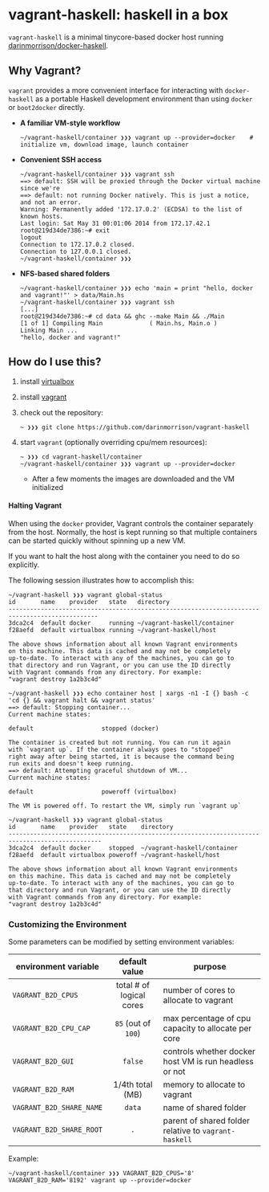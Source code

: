 # vagrant-haskell: haskell in a box

`vagrant-haskell` is a minimal tinycore-based docker host running [darinmorrison/docker-haskell](https://github.com/darinmorrison/docker-haskell).

## Why Vagrant?

`vagrant` provides a more convenient interface for interacting with `docker-haskell` as a portable Haskell development environment than using `docker` or `boot2docker` directly.

*   **A familiar VM-style workflow**

        ~/vagrant-haskell/container ❯❯❯ vagrant up --provider=docker    # initialize vm, download image, launch container

*   **Convenient SSH access**

        ~/vagrant-haskell/container ❯❯❯ vagrant ssh
        ==> default: SSH will be proxied through the Docker virtual machine since we're
        ==> default: not running Docker natively. This is just a notice, and not an error.
        Warning: Permanently added '172.17.0.2' (ECDSA) to the list of known hosts.
        Last login: Sat May 31 00:01:06 2014 from 172.17.42.1
        root@219d34de7386:~# exit
        logout
        Connection to 172.17.0.2 closed.
        Connection to 127.0.0.1 closed.
        ~/vagrant-haskell/container ❯❯❯

*   **NFS-based shared folders**

        ~/vagrant-haskell/container ❯❯❯ echo 'main = print "hello, docker and vagrant!"' > data/Main.hs
        ~/vagrant-haskell/container ❯❯❯ vagrant ssh
        [...]
        root@219d34de7386:~# cd data && ghc --make Main && ./Main
        [1 of 1] Compiling Main             ( Main.hs, Main.o )
        Linking Main ...
        "hello, docker and vagrant!"

## How do I use this?

1.  install [virtualbox](https://www.virtualbox.org)

2.  install [vagrant](http://www.vagrantup.com)

3.  check out the repository:

    ```
    ~ ❯❯❯ git clone https://github.com/darinmorrison/vagrant-haskell
    ```

5.  start `vagrant` (optionally overriding cpu/mem resources):

    ```
    ~ ❯❯❯ cd vagrant-haskell/container
    ~/vagrant-haskell/container ❯❯❯ vagrant up --provider=docker
    ```

    *   After a few moments the images are downloaded and the VM initialized

#### Halting Vagrant

When using the `docker` provider, Vagrant controls the container separately from the host. Normally, the host is kept running so that multiple containers can be started quickly without spinning up a new VM.

If you want to halt the host along with the container you need to do so explicitly.

The following session illustrates how to accomplish this:

```
~/vagrant-haskell ❯❯❯ vagrant global-status
id       name    provider   state   directory
-----------------------------------------------------------------------------------------------
3dca2c4  default docker     running ~/vagrant-haskell/container
f28aefd  default virtualbox running ~/vagrant-haskell/host

The above shows information about all known Vagrant environments
on this machine. This data is cached and may not be completely
up-to-date. To interact with any of the machines, you can go to
that directory and run Vagrant, or you can use the ID directly
with Vagrant commands from any directory. For example:
"vagrant destroy 1a2b3c4d"
```

```
~/vagrant-haskell ❯❯❯ echo container host | xargs -n1 -I {} bash -c 'cd {} && vagrant halt && vagrant status'
==> default: Stopping container...
Current machine states:

default                   stopped (docker)

The container is created but not running. You can run it again
with `vagrant up`. If the container always goes to "stopped"
right away after being started, it is because the command being
run exits and doesn't keep running.
==> default: Attempting graceful shutdown of VM...
Current machine states:

default                   poweroff (virtualbox)

The VM is powered off. To restart the VM, simply run `vagrant up`
```

```
~/vagrant-haskell ❯❯❯ vagrant global-status
id       name    provider   state    directory
------------------------------------------------------------------------------------------------
3dca2c4  default docker     stopped  ~/vagrant-haskell/container
f28aefd  default virtualbox poweroff ~/vagrant-haskell/host

The above shows information about all known Vagrant environments
on this machine. This data is cached and may not be completely
up-to-date. To interact with any of the machines, you can go to
that directory and run Vagrant, or you can use the ID directly
with Vagrant commands from any directory. For example:
"vagrant destroy 1a2b3c4d"
```

### Customizing the Environment

Some parameters can be modified by setting environment variables:

| environment variable     | default value                   | purpose                                                       |
|--------------------------|:-------------------------------:|---------------------------------------------------------------|
| `VAGRANT_B2D_CPUS`       | total # of logical cores        | number of cores to allocate to vagrant                        |
| `VAGRANT_B2D_CPU_CAP`    | `85` (out of `100`)             | max percentage of cpu capacity to allocate per core           |
| `VAGRANT_B2D_GUI`        | `false`                         | controls whether docker host VM is run headless or not        |
| `VAGRANT_B2D_RAM`        | 1/4th total (MB)                | memory to allocate to vagrant                                 |
| `VAGRANT_B2D_SHARE_NAME` | `data`                          | name of shared folder                                         |
| `VAGRANT_B2D_SHARE_ROOT` | `.`                             | parent of shared folder relative to `vagrant-haskell`         |

Example:

```
~/vagrant-haskell/container ❯❯❯ VAGRANT_B2D_CPUS='8' VAGRANT_B2D_RAM='8192' vagrant up --provider=docker
```
